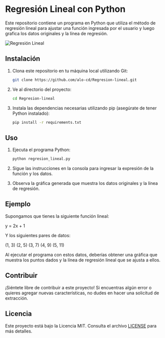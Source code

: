 # Regresión Lineal con Python

Este repositorio contiene un programa en Python que utiliza el método de regresión lineal para ajustar una función ingresada por el usuario y luego grafica los datos originales y la línea de regresión.

![Regresión Lineal](regresion_lineal.png)

## Instalación

1. Clona este repositorio en tu máquina local utilizando Git:

    ```bash
    git clone https://github.com/alo-cd/Regresion-lineal.git
    ```

2. Ve al directorio del proyecto:

    ```bash
    cd Regresion-lineal
    ```

3. Instala las dependencias necesarias utilizando pip (asegúrate de tener Python instalado):

    ```bash
    pip install -r requirements.txt
    ```

## Uso

1. Ejecuta el programa Python:

    ```bash
    python regresion_lineal.py
    ```

2. Sigue las instrucciones en la consola para ingresar la expresión de la función y los datos.

3. Observa la gráfica generada que muestra los datos originales y la línea de regresión.

## Ejemplo

Supongamos que tienes la siguiente función lineal:

y = 2x + 1


Y los siguientes pares de datos:

(1, 3)
(2, 5)
(3, 7)
(4, 9)
(5, 11)


Al ejecutar el programa con estos datos, deberías obtener una gráfica que muestra los puntos dados y la línea de regresión lineal que se ajusta a ellos.

## Contribuir

¡Siéntete libre de contribuir a este proyecto! Si encuentras algún error o quieres agregar nuevas características, no dudes en hacer una solicitud de extracción.

## Licencia

Este proyecto está bajo la Licencia MIT. Consulta el archivo [LICENSE](LICENSE) para más detalles.
